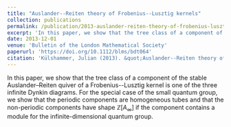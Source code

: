 ```yaml
---
title: "Auslander--Reiten theory of Frobenius--Lusztig kernels"
collection: publications
permalink: /publication/2013-auslander-reiten-theory-of-frobenius-lusztig-kernels.md
excerpt: 'In this paper, we show that the tree class of a component of the stable Auslander–Reiten quiver of a Frobenius--Lusztig kernel is one of the three infinite Dynkin diagrams. For the special case of the small quantum group, we show that the periodic components are homogeneous tubes and that the non-periodic components have shape $\mathbb{Z}[A_\infty]$ if the component contains a module for the infinite-dimensional quantum group.'
date: 2013-12-01
venue: 'Bulletin of the London Mathematical Society'
paperurl: 'https://doi.org/10.1112/blms/bdt064'
citation: 'Külshammer, Julian (2013). &quot;Auslander--Reiten theory of Frobenius--Lusztig kernels.&quot; <i>Bulletin of the London Mathematical Society</i>. 45(6).'
---
```

In this paper, we show that the tree class of a component of the stable Auslander–Reiten quiver of a Frobenius--Lusztig kernel is one of the three infinite Dynkin diagrams. For the special case of the small quantum group, we show that the periodic components are homogeneous tubes and that the non-periodic components have shape $\mathbb{Z}[A_\infty]$ if the component contains a module for the infinite-dimensional quantum group.
